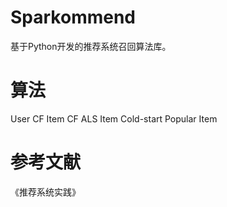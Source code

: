 # Sparkommend
基于Python开发的推荐系统召回算法库。

# 算法
User CF
Item CF
ALS
Item Cold-start
Popular Item


# 参考文献
《推荐系统实践》
